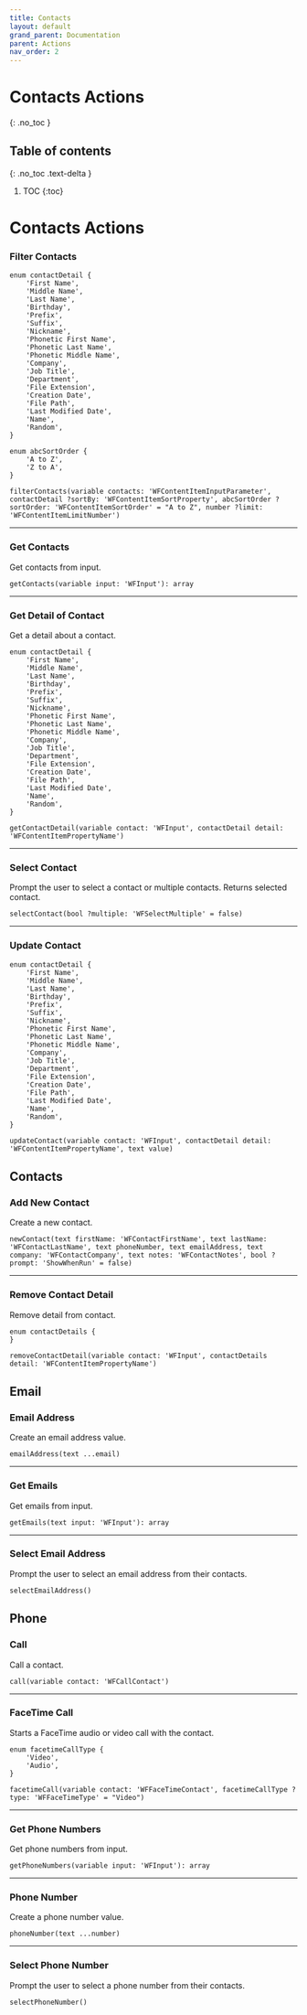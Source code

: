 ```yaml
---
title: Contacts
layout: default
grand_parent: Documentation
parent: Actions
nav_order: 2
---
```


# Contacts Actions
{: .no_toc }

## Table of contents
{: .no_toc .text-delta }

1. TOC
{:toc}

# Contacts Actions

### Filter Contacts

```
enum contactDetail {
    'First Name',
    'Middle Name',
    'Last Name',
    'Birthday',
    'Prefix',
    'Suffix',
    'Nickname',
    'Phonetic First Name',
    'Phonetic Last Name',
    'Phonetic Middle Name',
    'Company',
    'Job Title',
    'Department',
    'File Extension',
    'Creation Date',
    'File Path',
    'Last Modified Date',
    'Name',
    'Random',
}

enum abcSortOrder {
    'A to Z',
    'Z to A',
}

filterContacts(variable contacts: 'WFContentItemInputParameter', contactDetail ?sortBy: 'WFContentItemSortProperty', abcSortOrder ?sortOrder: 'WFContentItemSortOrder' = "A to Z", number ?limit: 'WFContentItemLimitNumber')
```

---

### Get Contacts

Get contacts from input.

```
getContacts(variable input: 'WFInput'): array
```

---

### Get Detail of Contact

Get a detail about a contact.

```
enum contactDetail {
    'First Name',
    'Middle Name',
    'Last Name',
    'Birthday',
    'Prefix',
    'Suffix',
    'Nickname',
    'Phonetic First Name',
    'Phonetic Last Name',
    'Phonetic Middle Name',
    'Company',
    'Job Title',
    'Department',
    'File Extension',
    'Creation Date',
    'File Path',
    'Last Modified Date',
    'Name',
    'Random',
}

getContactDetail(variable contact: 'WFInput', contactDetail detail: 'WFContentItemPropertyName')
```

---

### Select Contact

Prompt the user to select a contact or multiple contacts. Returns selected contact.

```
selectContact(bool ?multiple: 'WFSelectMultiple' = false)
```

---

### Update Contact

```
enum contactDetail {
    'First Name',
    'Middle Name',
    'Last Name',
    'Birthday',
    'Prefix',
    'Suffix',
    'Nickname',
    'Phonetic First Name',
    'Phonetic Last Name',
    'Phonetic Middle Name',
    'Company',
    'Job Title',
    'Department',
    'File Extension',
    'Creation Date',
    'File Path',
    'Last Modified Date',
    'Name',
    'Random',
}

updateContact(variable contact: 'WFInput', contactDetail detail: 'WFContentItemPropertyName', text value)
```

## Contacts

### Add New Contact

Create a new contact.

```
newContact(text firstName: 'WFContactFirstName', text lastName: 'WFContactLastName', text phoneNumber, text emailAddress, text company: 'WFContactCompany', text notes: 'WFContactNotes', bool ?prompt: 'ShowWhenRun' = false)
```

---

### Remove Contact Detail

Remove detail from contact.

```
enum contactDetails {
}

removeContactDetail(variable contact: 'WFInput', contactDetails detail: 'WFContentItemPropertyName')
```

## Email

### Email Address

Create an email address value.

```
emailAddress(text ...email)
```

---

### Get Emails

Get emails from input.

```
getEmails(text input: 'WFInput'): array
```

---

### Select Email Address

Prompt the user to select an email address from their contacts.

```
selectEmailAddress()
```

## Phone

### Call

Call a contact.

```
call(variable contact: 'WFCallContact')
```

---

### FaceTime Call

Starts a FaceTime audio or video call with the contact.

```
enum facetimeCallType {
    'Video',
    'Audio',
}

facetimeCall(variable contact: 'WFFaceTimeContact', facetimeCallType ?type: 'WFFaceTimeType' = "Video")
```

---

### Get Phone Numbers

Get phone numbers from input.

```
getPhoneNumbers(variable input: 'WFInput'): array
```

---

### Phone Number

Create a phone number value.

```
phoneNumber(text ...number)
```

---

### Select Phone Number

Prompt the user to select a phone number from their contacts.

```
selectPhoneNumber()
```
